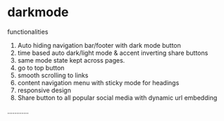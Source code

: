 # darkmode


functionalities

1. Auto hiding navigation bar/footer with dark mode button
2. time based auto dark/light mode & accent inverting share buttons
3. same mode state kept across pages.
4. go to top button
5. smooth scrolling to links
6. content navigation menu with sticky mode for headings
7. responsive design
8. Share button to all popular social media with dynamic url embedding

............
